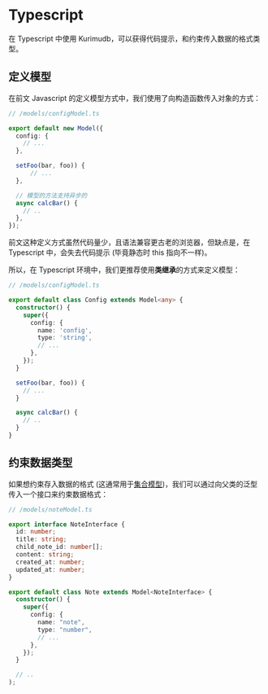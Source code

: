 # Typescript

在 Typescript 中使用 Kurimudb，可以获得代码提示，和约束传入数据的格式类型。

## 定义模型

在前文 Javascript 的定义模型方式中，我们使用了向构造函数传入对象的方式：

```ts
// /models/configModel.ts

export default new Model({
  config: {
    // ...
  },

  setFoo(bar, foo)) {
      // ...
  },

  // 模型的方法支持异步的
  async calcBar() {
    // ..
  },
});
```

前文这种定义方式虽然代码量少，且语法兼容更古老的浏览器，但缺点是，在 Typescript 中，会失去代码提示 (毕竟静态时 this 指向不一样)。

所以，在 Typescript 环境中，我们更推荐使用**类继承**的方式来定义模型：

```ts
// /models/configModel.ts

export default class Config extends Model<any> {
  constructor() {
    super({
      config: {
        name: 'config',
        type: 'string',
        // ...
      },
    });
  }

  setFoo(bar, foo)) {
    // ...
  }

  async calcBar() {
    // ..
  }
}
```

## 约束数据类型

如果想约束存入数据的格式 (这通常用于[集合模型](/intro/#%e9%9b%86%e5%90%88%e6%a8%a1%e5%9e%8b))，我们可以通过向父类的泛型传入一个接口来约束数据格式：

```ts {12}
// /models/noteModel.ts

export interface NoteInterface {
  id: number;
  title: string;
  child_note_id: number[];
  content: string;
  created_at: number;
  updated_at: number;
}

export default class Note extends Model<NoteInterface> {
  constructor() {
    super({
      config: {
        name: "note",
        type: "number",
        // ...
      },
    });
  }

  // ..
);
```
